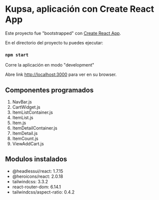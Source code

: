 # Kupsa, aplicación con Create React App

Este proyecto fue "bootstrapped" con [Create React App](https://github.com/facebook/create-react-app).

En el directorio del proyecto tu puedes ejecutar:

### `npm start`

Corre la aplicación en modo "development"

Abre link [http://localhost:3000](http://localhost:3000) para ver en su browser.

## Componentes programados
1. NavBar.js
2. CartWidget.js
3. ItemListContainer.js
4. ItemList.js
5. Item.js
6. ItemDetailContainer.js
7. ItemDetail.js
8. ItemCount.js
9. ViewAddCart.js

## Modulos instalados
* @headlessui/react: 1.7.15
* @heroicons/react: 2.0.18
* tailwindcss: 3.3.2
* react-router-dom: 6.14.1
* tailwindcss/aspect-ratio: 0.4.2




